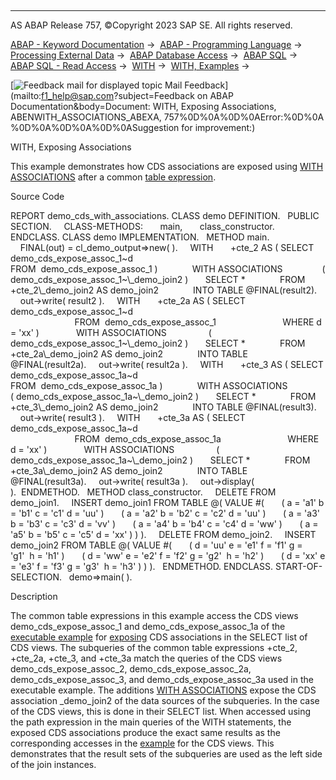   

* * *

AS ABAP Release 757, ©Copyright 2023 SAP SE. All rights reserved.

[ABAP - Keyword Documentation](https://help.sap.com/doc/abapdocu_757_index_htm/7.57/en-US/abenabap.htm) →  [ABAP - Programming Language](https://help.sap.com/doc/abapdocu_757_index_htm/7.57/en-US/abenabap_reference.htm) →  [Processing External Data](https://help.sap.com/doc/abapdocu_757_index_htm/7.57/en-US/abenabap_language_external_data.htm) →  [ABAP Database Access](https://help.sap.com/doc/abapdocu_757_index_htm/7.57/en-US/abendb_access.htm) →  [ABAP SQL](https://help.sap.com/doc/abapdocu_757_index_htm/7.57/en-US/abenabap_sql.htm) →  [ABAP SQL - Read Access](https://help.sap.com/doc/abapdocu_757_index_htm/7.57/en-US/abenabap_sql_reading.htm) →  [WITH](https://help.sap.com/doc/abapdocu_757_index_htm/7.57/en-US/abapwith.htm) →  [WITH, Examples](https://help.sap.com/doc/abapdocu_757_index_htm/7.57/en-US/abenwith_abexas.htm) → 

 [![](Mail.gif?object=Mail.gif&sap-language=EN "Feedback mail for displayed topic") Mail Feedback](mailto:f1_help@sap.com?subject=Feedback on ABAP Documentation&body=Document: WITH, Exposing Associations, ABENWITH_ASSOCIATIONS_ABEXA, 757%0D%0A%0D%0AError:%0D%0A
%0D%0A%0D%0A%0D%0ASuggestion for improvement:)

WITH, Exposing Associations

This example demonstrates how CDS associations are exposed using [WITH ASSOCIATIONS](https://help.sap.com/doc/abapdocu_757_index_htm/7.57/en-US/abapwith_associations.htm) after a common [table expression](https://help.sap.com/doc/abapdocu_757_index_htm/7.57/en-US/abencommon_table_expression_glosry.htm "Glossary Entry").

Source Code   

REPORT demo\_cds\_with\_associations.
CLASS demo DEFINITION.
  PUBLIC SECTION.
    CLASS-METHODS:
      main,
      class\_constructor.
ENDCLASS.
CLASS demo IMPLEMENTATION.
  METHOD main.
    FINAL(out) = cl\_demo\_output=>new( ).
    WITH
      +cte\_2 AS ( SELECT demo\_cds\_expose\_assoc\_1~d
                         FROM  demo\_cds\_expose\_assoc\_1 )
             WITH ASSOCIATIONS
               ( demo\_cds\_expose\_assoc\_1~\\\_demo\_join2 )
      SELECT \*
             FROM +cte\_2\\\_demo\_join2 AS demo\_join2
             INTO TABLE @FINAL(result2).
    out->write( result2 ).
    WITH
      +cte\_2a AS ( SELECT demo\_cds\_expose\_assoc\_1~d
                          FROM  demo\_cds\_expose\_assoc\_1
                          WHERE d = 'xx' )
              WITH ASSOCIATIONS
                ( demo\_cds\_expose\_assoc\_1~\\\_demo\_join2 )
      SELECT \*
             FROM +cte\_2a\\\_demo\_join2 AS demo\_join2
             INTO TABLE @FINAL(result2a).
    out->write( result2a ).
    WITH
      +cte\_3 AS ( SELECT demo\_cds\_expose\_assoc\_1a~d
                         FROM  demo\_cds\_expose\_assoc\_1a )
             WITH ASSOCIATIONS
               ( demo\_cds\_expose\_assoc\_1a~\\\_demo\_join2 )
      SELECT \*
             FROM +cte\_3\\\_demo\_join2 AS demo\_join2
             INTO TABLE @FINAL(result3).
    out->write( result3 ).
    WITH
      +cte\_3a AS ( SELECT demo\_cds\_expose\_assoc\_1a~d
                          FROM  demo\_cds\_expose\_assoc\_1a
                          WHERE d = 'xx' )
              WITH ASSOCIATIONS
                ( demo\_cds\_expose\_assoc\_1a~\\\_demo\_join2 )
      SELECT \*
             FROM +cte\_3a\\\_demo\_join2 AS demo\_join2
             INTO TABLE @FINAL(result3a).
    out->write( result3a ).
    out->display( ).  ENDMETHOD.
  METHOD class\_constructor.
    DELETE FROM demo\_join1.
    INSERT demo\_join1 FROM TABLE @( VALUE #(
      ( a = 'a1' b = 'b1' c = 'c1' d = 'uu' )
      ( a = 'a2' b = 'b2' c = 'c2' d = 'uu' )
      ( a = 'a3' b = 'b3' c = 'c3' d = 'vv' )
      ( a = 'a4' b = 'b4' c = 'c4' d = 'ww' )
      ( a = 'a5' b = 'b5' c = 'c5' d = 'xx' ) ) ).
    DELETE FROM demo\_join2.
    INSERT demo\_join2 FROM TABLE @( VALUE #(
      ( d = 'uu' e = 'e1' f = 'f1' g = 'g1'  h = 'h1' )
      ( d = 'ww' e = 'e2' f = 'f2' g = 'g2'  h = 'h2' )
      ( d = 'xx' e = 'e3' f = 'f3' g = 'g3'  h = 'h3' ) ) ).
  ENDMETHOD.
ENDCLASS.
START-OF-SELECTION.
  demo=>main( ).

Description   

The common table expressions in this example access the CDS views demo\_cds\_expose\_assoc\_1 and demo\_cds\_expose\_assoc\_1a of the [executable example](https://help.sap.com/doc/abapdocu_757_index_htm/7.57/en-US/abencds_expose_assoc_v1_abexa.htm) for [exposing](https://help.sap.com/doc/abapdocu_757_index_htm/7.57/en-US/abencds_select_list_association_v1.htm) CDS associations in the SELECT list of CDS views. The subqueries of the common table expressions +cte\_2, +cte\_2a, +cte\_3, and +cte\_3a match the queries of the CDS views demo\_cds\_expose\_assoc\_2, demo\_cds\_expose\_assoc\_2a, demo\_cds\_expose\_assoc\_3, and demo\_cds\_expose\_assoc\_3a used in the executable example. The additions [WITH ASSOCIATIONS](https://help.sap.com/doc/abapdocu_757_index_htm/7.57/en-US/abapwith_associations.htm) expose the CDS association \_demo\_join2 of the data sources of the subqueries. In the case of the CDS views, this is done in their SELECT list. When accessed using the path expression in the main queries of the WITH statements, the exposed CDS associations produce the exact same results as the corresponding accesses in the [example](https://help.sap.com/doc/abapdocu_757_index_htm/7.57/en-US/abencds_expose_assoc_v1_abexa.htm) for the CDS views. This demonstrates that the result sets of the subqueries are used as the left side of the join instances.
